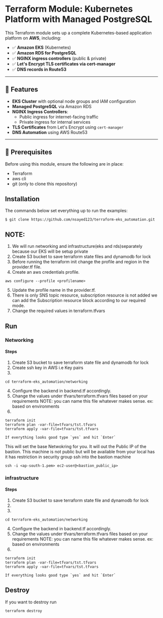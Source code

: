 # Terraform Module: Kubernetes Platform with Managed PostgreSQL

This Terraform module sets up a complete Kubernetes-based application platform on **AWS**, including:

- ✅ **Amazon EKS** (Kubernetes)
- ✅ **Amazon RDS for PostgreSQL**
- ✅ **NGINX ingress controllers** (public & private)
- ✅ **Let's Encrypt TLS certificates via cert-manager**
- ✅ **DNS records in Route53**

---

## 🚀 Features

- **EKS Cluster** with optional node groups and IAM configuration
- **Managed PostgreSQL** via Amazon RDS
- **NGINX Ingress Controllers**:
  - Public ingress for internet-facing traffic
  - Private ingress for internal services
- **TLS Certificates** from Let's Encrypt using `cert-manager`
- **DNS Automation** using AWS Route53

---

## 🧱 Prerequisites

Before using this module, ensure the following are in place:
- Terraform
- aws cli
- git (only to clone this repository)

## Installation

The commands below set everything up to run the examples:
```
$ git clone https://github.com/nsayed123/terraform-eks_automation.git
```

## NOTE:
1. We will run networking and infrastructure(eks and rds)separately because our EKS will be setup private
2. Create S3 bucket to save terraform state files and dynamodb for lock
3. Before running the terraform init change the profile and region in the provider.tf file.
4. Create an aws credentials profile.
```
aws configure --profile <profilename>
```
5. Update the profile name in the provider.tf.
6. There is only SNS topic resource, subscription resource is not added we can add the Subscription resource block according to our required mode.
7. Change the required values in terraform.tfvars


## Run
### Networking
#### Steps
1. Create S3 bucket to save terraform state file and dynamodb for lock
2. Create ssh key in AWS i.e Key pairs
3. 
```
cd terraform-eks_automation/networking
```
4. Configure the backend in backend.tf accordingly.
5. Change the values under tfvars/terraform.tfvars files based on your requirements
    NOTE: you can name this file whatever makes sense. ex: based on environments
6. 
```
terraform init
terraform plan -var-file=tfvars/tst.tfvars
terraform apply -var-file=tfvars/tst.tfvars

If everything looks good type `yes` and hit `Enter` 
```
This will set the base Netwokring for you. It will out the Public IP of the bastion. This machine is not public but will be available from your local has it has restriction in security group
ssh into the bastion machine

```
ssh -i <ap-south-1.pem> ec2-user@<bastion_public_ip>
```

### infrastructure
#### Steps
1. Create S3 bucket to save terraform state file and dynamodb for lock
2. 
3. 
```
cd terraform-eks_automation/networking
```
4. Configure the backend in backend.tf accordingly.
5. Change the values under tfvars/terraform.tfvars files based on your requirements
    NOTE: you can name this file whatever makes sense. ex: based on environments
6. 
```
terraform init
terraform plan -var-file=tfvars/tst.tfvars
terraform apply -var-file=tfvars/tst.tfvars

If everything looks good type `yes` and hit `Enter` 
```


## Destroy
If you want to destroy run
```
terraform destroy
```


